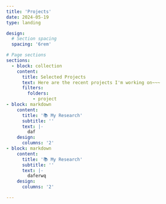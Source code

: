 ```yaml
---
title: 'Projects'
date: 2024-05-19
type: landing

design:
  # Section spacing
  spacing: '6rem'

# Page sections
sections:
  - block: collection
    content:
      title: Selected Projects
      text: Here are the recent projects I'm working on~~~
      filters:
        folders:
          - project
- block: markdown
    content:
      title: '📚 My Research'
      subtitle: ''
      text: |-
        daf
    design:
      columns: '2'
- block: markdown
    content:
      title: '📚 My Research'
      subtitle: ''
      text: |-
        daferwq
    design:
      columns: '2'

---
```

